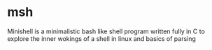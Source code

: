 # msh

Minishell is a minimalistic bash like shell program written fully in C to explore the inner wokings of a shell in linux and basics of parsing

